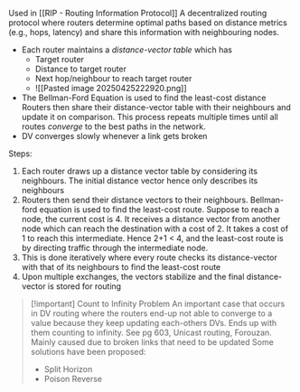 Used in [[RIP - Routing Information Protocol]]
A decentralized routing protocol where routers determine optimal paths based on distance metrics (e.g., hops, latency) and share this information with neighbouring nodes.
- Each router maintains a *distance-vector table* which has
	- Target router
	- Distance to target router
	- Next hop/neighbour to reach target router
	- ![[Pasted image 20250425222920.png]]
- The Bellman-Ford Equation is used to find the least-cost distance
Routers then share their distance-vector table with their neighbours and update it on comparison. This process repeats multiple times until all routes *converge* to the best paths in the network.
- DV converges slowly whenever a link gets broken

Steps:
1. Each router draws up a distance vector table by considering its neighbours. The initial distance vector hence only describes its neighbours
2. Routers then send their distance vectors to their neighbours. Bellman-ford equation is used to find the least-cost route. Suppose to reach a node, the current cost is 4. It receives a distance vector from another node which can reach the destination with a cost of 2. It takes a cost of 1 to reach this intermediate. Hence 2+1 < 4, and the least-cost route is by directing traffic through the intermediate node. 
3. This is done iteratively where every route checks its distance-vector with that of its neighbours to find the least-cost route
4. Upon multiple exchanges, the vectors stabilize and the final distance-vector is stored for routing

>[!important] Count to Infinity Problem
> An important case that occurs in DV routing where the routers end-up not able to converge to a value because they keep updating each-others DVs. Ends up with them counting to infinity. See pg 603, Unicast routing, Forouzan. Mainly caused due to broken links that need to be updated
> Some solutions have been proposed:
> - Split Horizon
> - Poison Reverse

